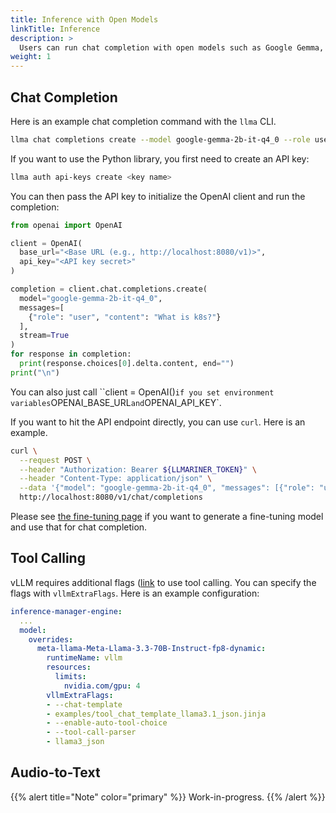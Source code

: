 ```yaml
---
title: Inference with Open Models
linkTitle: Inference
description: >
  Users can run chat completion with open models such as Google Gemma, LLama, Mistral, etc. To run chat completion, users can use the OpenAI Python library, `llma` CLI, or API endpoint.
weight: 1
---
```


## Chat Completion

Here is an example chat completion command with the `llma` CLI.

``` bash
llma chat completions create --model google-gemma-2b-it-q4_0 --role user --completion "What is k8s?"
```

If you want to use the Python library, you first need to create an API key:

``` bash
llma auth api-keys create <key name>
```

You can then pass the API key to initialize the OpenAI client and run the completion:

``` python
from openai import OpenAI

client = OpenAI(
  base_url="<Base URL (e.g., http://localhost:8080/v1)>",
  api_key="<API key secret>"
)

completion = client.chat.completions.create(
  model="google-gemma-2b-it-q4_0",
  messages=[
    {"role": "user", "content": "What is k8s?"}
  ],
  stream=True
)
for response in completion:
  print(response.choices[0].delta.content, end="")
print("\n")
```

You can also just call ``client = OpenAI()` if you set environment variables `OPENAI_BASE_URL` and `OPENAI_API_KEY`.

If you want to hit the API endpoint directly, you can use `curl`. Here is an example.

``` bash
curl \
  --request POST \
  --header "Authorization: Bearer ${LLMARINER_TOKEN}" \
  --header "Content-Type: application/json" \
  --data '{"model": "google-gemma-2b-it-q4_0", "messages": [{"role": "user", "content": "What is k8s?"}]}' \
  http://localhost:8080/v1/chat/completions
```

Please see [the fine-tuning page](./fine_tuning.html) if you want to generate a fine-tuning model and use that for chat completion.

## Tool Calling

vLLM requires additional flags ([link](https://docs.vllm.ai/en/latest/features/tool_calling.html) to use tool calling.
You can specify the flags with `vllmExtraFlags`. Here is an example configuration:

```yaml
inference-manager-engine:
  ...
  model:
    overrides:
      meta-llama-Meta-Llama-3.3-70B-Instruct-fp8-dynamic:
        runtimeName: vllm
        resources:
          limits:
            nvidia.com/gpu: 4
        vllmExtraFlags:
        - --chat-template
        - examples/tool_chat_template_llama3.1_json.jinja
        - --enable-auto-tool-choice
        - --tool-call-parser
        - llama3_json
```

## Audio-to-Text

{{% alert title="Note" color="primary" %}}
Work-in-progress.
{{% /alert %}}
